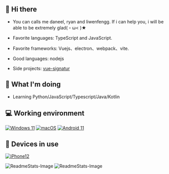 <!--

### Hi there 👋

**liwenfengg/liwenfengg** is a ✨ _special_ ✨ repository because its `README.md` (this file) appears on your GitHub profile.

Here are some ideas to get you started:

- 🔭 I’m currently working on ...
- 🌱 I’m currently learning ...
- 👯 I’m looking to collaborate on ...
- 🤔 I’m looking for help with ...
- 💬 Ask me about ...
- 📫 How to reach me: ...
- 😄 Pronouns: ...
- ⚡ Fun fact: ...
-->


## 👋 Hi there

- You can calls me daneel, ryan and liwenfengg. If i can help you, i will be able to be extremely glad(・ω< )★

- Favorite languages: TypeScript and JavaScript.
- Favorite frameworks: Vuejs、electron、webpack、vite.

- Good languages: nodejs

- Side projects: [vue-signatur](https://github.com/liwenfengg/vue-signature)

## 🤔 What I'm doing

- Learning Python/JavaScript/Typescript/Java/Kotlin

## 💻 Working environment

[![Windows 11](https://img.shields.io/badge/Windows%2011-00adef?style=flat-square&logo=windows&logoColor=ffffff)](https://www.microsoft.com/en-us/windows/windows-11)
[![macOS](https://img.shields.io/badge/macOS-00adef?style=flat-square&logo=apple&logoColor=ffffff)](https://www.apple.com/)
[![Android 11](https://img.shields.io/badge/Android%2011-3ddc84?style=flat-square&logo=android&logoColor=ffffff)](https://www.android.com/android-11/)

## 📱 Devices in use

[![iPhone12](https://img.shields.io/badge/iPhone%2012%20-fd4900?style=flat-square&logo=apple&logoColor=ffffff)](https://www.apple.com/shop/buy-iphone/iphone-12)


![ReadmeStats-Image](https://github-readme-stats.vercel.app/api/top-langs/?username=liwenfengg&layout=compact)
![ReadmeStats-Image](https://github-readme-stats.vercel.app/api?username=liwenfengg&show_icons=true&bg_color=ffffff)
